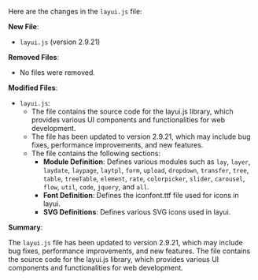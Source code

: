 Here are the changes in the `layui.js` file:

**New File**:

* `layui.js` (version 2.9.21)

**Removed Files**:

* No files were removed.

**Modified Files**:

* `layui.js`:
    * The file contains the source code for the layui.js library, which provides various UI components and functionalities for web development.
    * The file has been updated to version 2.9.21, which may include bug fixes, performance improvements, and new features.
    * The file contains the following sections:
        * **Module Definition**: Defines various modules such as `lay`, `layer`, `laydate`, `laypage`, `laytpl`, `form`, `upload`, `dropdown`, `transfer`, `tree`, `table`, `treeTable`, `element`, `rate`, `colorpicker`, `slider`, `carousel`, `flow`, `util`, `code`, `jquery`, and `all`.
        * **Font Definition**: Defines the iconfont.ttf file used for icons in layui.
        * **SVG Definitions**: Defines various SVG icons used in layui.

**Summary**:

The `layui.js` file has been updated to version 2.9.21, which may include bug fixes, performance improvements, and new features. The file contains the source code for the layui.js library, which provides various UI components and functionalities for web development.